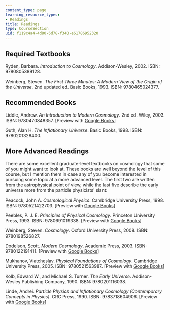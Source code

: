 ```yaml
---
content_type: page
learning_resource_types:
- Readings
title: Readings
type: CourseSection
uid: f119c4a4-4d80-6d78-f340-e61786952320
---
```


Required Textbooks
------------------

Ryden, Barbara. _Introduction to Cosmology_. Addison-Wesley, 2002. ISBN: 9780805389128.

Weinberg, Steven. _The First Three Minutes: A Modern View of the Origin of the Universe_. 2nd updated ed. Basic Books, 1993. ISBN: 9780465024377. 

Recommended Books
-----------------

Liddle, Andrew. _An Introduction to Modern Cosmology_. 2nd ed. Wiley, 2003. ISBN: 9780470848357. \[Preview with [Google Books](http://books.google.com/books?id=t-nbsrjMWK8C&pg=PAfrontcover)\]

Guth, Alan H. _The Inflationary Universe_. Basic Books, 1998. ISBN: 9780201328400.

More Advanced Readings
----------------------

There are some excellent graduate-level textbooks on cosmology that some of you might want to look at. These books are well beyond the level of this course, but I mention them in case any of you become interested in pursuing some topic at a more advanced level. The first two are written from the astrophysical point of view, while the last five describe the early universe more from the particle physicists' slant:

Peacock, John A. _Cosmological Physics_. Cambridge University Press, 1998. ISBN: 9780521422703. \[Preview with [Google Books](http://books.google.com/books?id=t8O-yylU0j0C&pg=PAfrontcover)\]

Peebles, P. J. E. _Principles of Physical Cosmology_. Princeton University Press, 1993. ISBN: 9780691019338. \[Preview with [Google Books](http://books.google.com/books?id=AmlEt6TJ6jAC&pg=PAfrontcover)\]

Weinberg, Steven. _Cosmology_. Oxford University Press, 2008. ISBN: 9780198526827.

Dodelson, Scott. _Modern Cosmology_. Academic Press, 2003. ISBN: 9780122191411. \[Preview with [Google Books](http://books.google.com/books?id=zk5e6XsY6nsC&pg=PAfrontcover)\]

Mukhanov, Viatcheslav. _Physical Foundations of Cosmology_. Cambridge University Press, 2005. ISBN: 9780521563987. \[Preview with [Google Books](http://books.google.com/books?id=1TXO7GmwZFgC&pg=PAfrontcover)\]

Kolb, Edward W., and Michael S. Turner. _The Early Universe_. Addison-Wesley Publishing Company, 1990. ISBN: 9780201116038.

Linde, Andrei. _Particle Physics and Inflationary Cosmology (Contemporary Concepts in Physics)_. CRC Press, 1990. ISBN: 9783718604906. \[Preview with [Google Books](http://books.google.com/books?id=KqwEPRwj164C&pg=PAfrontcover)\]